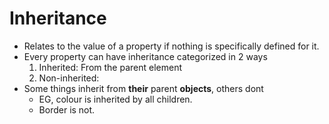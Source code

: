 # Inheritance
* Relates to the value of a property if nothing is specifically defined for it.
* Every property can have inheritance categorized in 2 ways
  1. Inherited: From the parent element
  2. Non-inherited:
* Some things inherit from **their** parent **objects**, others dont
  * EG, colour is inherited by all children.
  * Border is not.